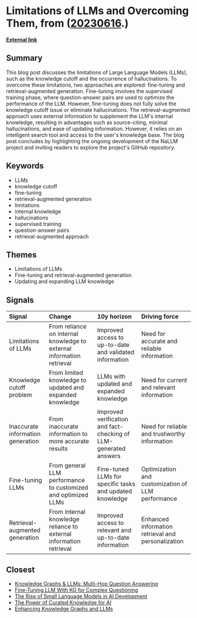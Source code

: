 # __Limitations of LLMs and Overcoming Them__, from ([20230616](https://kghosh.substack.com/p/20230616).)

__[External link](https://medium.com/neo4j/knowledge-graphs-llms-fine-tuning-vs-retrieval-augmented-generation-30e875d63a35)__



## Summary

This blog post discusses the limitations of Large Language Models (LLMs), such as the knowledge cutoff and the occurrence of hallucinations. To overcome these limitations, two approaches are explored: fine-tuning and retrieval-augmented generation. Fine-tuning involves the supervised training phase, where question-answer pairs are used to optimize the performance of the LLM. However, fine-tuning does not fully solve the knowledge cutoff issue or eliminate hallucinations. The retrieval-augmented approach uses external information to supplement the LLM's internal knowledge, resulting in advantages such as source-citing, minimal hallucinations, and ease of updating information. However, it relies on an intelligent search tool and access to the user's knowledge base. The blog post concludes by highlighting the ongoing development of the NaLLM project and inviting readers to explore the project's GitHub repository.

## Keywords

* LLMs
* knowledge cutoff
* fine-tuning
* retrieval-augmented generation
* limitations
* internal knowledge
* hallucinations
* supervised training
* question-answer pairs
* retrieval-augmented approach

## Themes

* Limitations of LLMs
* Fine-tuning and retrieval-augmented generation
* Updating and expanding LLM knowledge

## Signals

| Signal                            | Change                                                                | 10y horizon                                                      | Driving force                                      |
|:----------------------------------|:----------------------------------------------------------------------|:-----------------------------------------------------------------|:---------------------------------------------------|
| Limitations of LLMs               | From reliance on internal knowledge to external information retrieval | Improved access to up-to-date and validated information          | Need for accurate and reliable information         |
| Knowledge cutoff problem          | From limited knowledge to updated and expanded knowledge              | LLMs with updated and expanded knowledge                         | Need for current and relevant information          |
| Inaccurate information generation | From inaccurate information to more accurate results                  | Improved verification and fact-checking of LLM-generated answers | Need for reliable and trustworthy information      |
| Fine-tuning LLMs                  | From general LLM performance to customized and optimized LLMs         | Fine-tuned LLMs for specific tasks and updated knowledge         | Optimization and customization of LLM performance  |
| Retrieval-augmented generation    | From internal knowledge reliance to external information retrieval    | Improved access to relevant and up-to-date information           | Enhanced information retrieval and personalization |

## Closest

* [Knowledge Graphs & LLMs: Multi-Hop Question Answering](0184d23e59d3dc6772ba06c6634f033b)
* [Fine-Tuning LLM With KG for Complex Questioning](1e080fc96c467f596f5555f74332267b)
* [The Rise of Small Language Models in AI Development](77fe6ce5d0591184b3fb41b6d2ef042a)
* [The Power of Curated Knowledge for AI](3e292858cf09bb02c3e254ede24744f6)
* [Enhancing Knowledge Graphs and LLMs](54d1cf4ed6ca6edd6ccf6e30622d91a8)